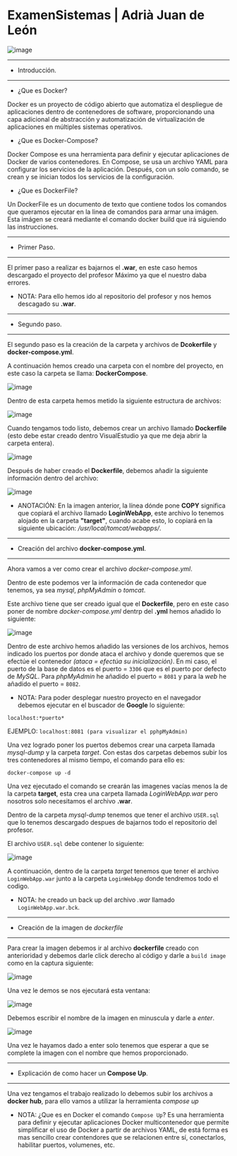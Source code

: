 # ExamenSistemas | Adrià Juan de León

![image](https://user-images.githubusercontent.com/98842240/173083398-6debe84f-629a-4931-98bc-fe580a837c9c.png)

___
- Introducción.
___
- ¿Que es Docker?

Docker es un proyecto de código abierto que automatiza el despliegue de aplicaciones dentro de contenedores de software, proporcionando una capa adicional de abstracción y automatización de virtualización de aplicaciones en múltiples sistemas operativos.

- ¿Que es Docker-Compose?

Docker Compose es una herramienta para definir y ejecutar aplicaciones de Docker de varios contenedores. En Compose, se usa un archivo YAML para configurar los servicios de la aplicación. Después, con un solo comando, se crean y se inician todos los servicios de la configuración.

- ¿Que es DockerFile?

Un DockerFile es un documento de texto que contiene todos los comandos que queramos ejecutar en la linea de comandos para armar una imágen. Esta imágen se creará mediante el comando docker build que irá siguiendo las instrucciones.

___
- Primer Paso.
___

El primer paso a realizar es bajarnos el **.war**, en este caso hemos descargado el proyecto del profesor Máximo ya que el nuestro daba errores.

- NOTA: Para ello hemos ido al repositorio del profesor y nos hemos descagado su **.war**.

___
- Segundo paso.
___

El segundo paso es la creación de la carpeta y archivos de **Dcokerfile** y **docker-compose.yml**.

A continuación hemos creado una carpeta con el nombre del proyecto, en este caso la carpeta se llama: **DockerCompose**.

![image](https://user-images.githubusercontent.com/98842240/173104783-00bc7b9a-18c0-48af-b92d-3bf71df3f53e.png)

Dentro de esta carpeta hemos metido la siguiente estructura de archivos:

![image](https://user-images.githubusercontent.com/98842240/173105023-840891a7-fe47-4e54-8109-d75c88824c75.png)

Cuando tengamos todo listo, debemos crear un archivo llamado **Dockerfile** (esto debe estar creado dentro VisualEstudio ya que me deja abrir la carpeta entera).

![image](https://user-images.githubusercontent.com/98842240/173105331-fa6e4774-d8af-4b18-9eb9-b2fa7d7c0b8d.png)

Después de haber creado el **Dockerfile**, debemos añadir la siguiente información dentro del archivo:

![image](https://user-images.githubusercontent.com/98842240/173105765-8857713f-45b5-4b40-a25f-b9c647b55d26.png)

- ANOTACIÓN: En la imagen anterior, la línea dónde pone **COPY** significa que copiará el archivo llamado **LoginWebApp**, este archivo lo tenemos alojado en la carpeta **"target"**, cuando acabe esto, lo copiará en la siguiente ubicación: */usr/local/tomcat/webapps/*.

___
- Creación del archivo **docker-compose.yml**.
___
Ahora vamos a ver como crear el archivo *docker-compose.yml*.

Dentro de este podemos ver la información de cada contenedor que tenemos, ya sea *mysql*, *phpMyAdmin* o *tomcat*.

Este archivo tiene que ser creado igual que el **Dockerfile**, pero en este caso poner de nombre *docker-compose.yml* dentrp del **.yml** hemos añadido lo siguiente:

![image](https://user-images.githubusercontent.com/98842240/173107097-74c41404-4601-4bc7-bfd3-c490ed68901e.png)

Dentro de este archivo hemos añadido las versiones de los archivos, hemos indicado los puertos por donde ataca el archivo y donde queremos que se efectúe el contenedor *(ataca = efectúa su inicialización)*. En mi caso, el puerto de la base de datos es el puerto = `3306` que es el puerto por defecto de *MySQL*. Para *phpMyAdmin* he añadido el puerto = `8081` y para la *web* he añadido el puerto = `8082`.

- NOTA: Para poder desplegar nuestro proyecto en el navegador debemos ejecutar en el buscador de **Google** lo siguiente:

`localhost:*puerto*`

EJEMPLO: 
`localhost:8081 (para visualizar el pphpMyAdmin)`

Una vez logrado poner los puertos debemos crear una carpeta llamada *mysql-dump* y la carpeta *target*. Con estas dos carpetas debemos subir los tres contenedores al mismo tiempo, el comando para ello es:

`docker-compose up -d`

Una vez ejecutado el comando se crearán las imagenes vacías menos la de la carpeta **target**, esta crea una carpeta llamada *LoginWebApp.war* pero nosotros solo necesitamos el archivo **.war**.

Dentro de la carpeta *mysql-dump* tenemos que tener el archivo `USER.sql` que lo tenemos descargado despues de bajarnos todo el repositorio del profesor.

El archivo `USER.sql` debe contener lo siguiente:

![image](https://user-images.githubusercontent.com/98842240/173109243-88fbed0d-b92f-4e7c-8ca7-089bdd479175.png)

A continuación, dentro de la carpeta *target* tenemos que tener el archivo `LoginWebApp.war` junto a la carpeta `LoginWebApp` donde tendremos todo el codigo.

- NOTA: he creado un back up del archivo *.war* llamado `LoginWebApp.war.bck`.

___
- Creación de la imagen de *dockerfile*
___

Para crear la imagen debemos ir al archivo **dockerfile** creado con anterioridad y debemos darle click derecho al código y darle a `build image` como en la captura siguiente:

![image](https://user-images.githubusercontent.com/98842240/173109910-5b9c728c-2f87-4daf-99fb-0a7dbc19b55f.png)

Una vez le demos se nos ejecutará esta ventana:

![image](https://user-images.githubusercontent.com/98842240/173110106-36dec83b-52db-472c-bbb3-b7d054db0ea5.png)

Debemos escribir el nombre de la imagen en minuscula y darle a *enter*.

![image](https://user-images.githubusercontent.com/98842240/173110277-f6f0e01c-139a-4ab0-88ed-2de369d9e82c.png)

Una vez le hayamos dado a enter solo tenemos que esperar a que se complete la imagen con el nombre que hemos proporcionado.

___
- Explicación de como hacer un **Compose Up**.
___

Una vez tengamos el trabajo realizado lo debemos subir los archivos a **docker hub**, para ello vamos a utilizar la herramienta *compose up*

- NOTA: ¿Que es en Docker el comando `Compose Up`? Es una herramienta para definir y ejecutar aplicaciones Docker multicontenedor que permite simplificar el uso de Docker a partir de archivos YAML, de está forma es mas sencillo crear contendores que se relacionen entre sí, conectarlos, habilitar puertos, volumenes, etc.

